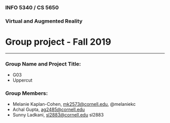 ### INFO 5340 / CS 5650
### Virtual and Augmented Reality 
# Group project - Fall 2019

<hr>

### Group Name and Project Title:
- G03
- Uppercut

### Group Members:

- Melanie Kaplan-Cohen, mk2573@cornell.edu, @melaniekc
- Achal Gupta, ag2485@cornell.edu
- Sunny Ladkani, sl2883@cornell.edu sl2883


